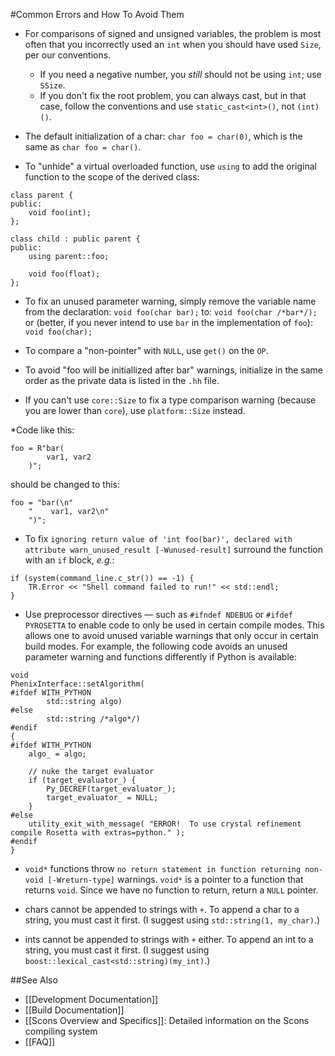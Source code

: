 #Common Errors and How To Avoid Them

* For comparisons of signed and unsigned variables, the problem is most often that you incorrectly used an `int` when you should have used `Size`, per our conventions.
  * If you need a negative number, you *still* should not be using `int`; use `SSize`.
  * If you don't fix the root problem, you can always cast, but in that case, follow the conventions and use `static_cast<int>()`, not `(int)()`.

* The default initialization of a char:
`char foo = char(0)`, which is the same as `char foo = char()`.

* To "unhide" a virtual overloaded function, use `using` to add the original function to the scope of the derived class:
```
class parent {
public:
    void foo(int);
};

class child : public parent {
public:
    using parent::foo;

    void foo(float);
};
```

* To fix an unused parameter warning, simply remove the variable name from the declaration:
`void foo(char bar);`
to:
`void foo(char /*bar*/);`
or (better, if you never intend to use `bar` in the implementation of `foo`):
`void foo(char);`
* To compare a "non-pointer" with `NULL`, use `get()` on the `OP`.

* To avoid "foo will be initiallized after bar" warnings, initialize in the same order as the private data is listed in the `.hh` file.

* If you can't use `core::Size` to fix a type comparison warning (because you are lower than `core`), use `platform::Size` instead.

*Code like this:
```
foo = R"bar(
        var1, var2
    )";
```
should be changed to this:
```
foo = "bar(\n"
    "    var1, var2\n"
    ")";
```

* To fix ```ignoring return value of 'int foo(bar)', declared with attribute warn_unused_result [-Wunused-result]``` surround the function with an `if` block, *e.g.*:
```
if (system(command_line.c_str()) == -1) {
    TR.Error << "Shell command failed to run!" << std::endl;
}
```

* Use preprocessor directives &mdash; such as `#ifndef NDEBUG` or `#ifdef PYROSETTA` to enable code to only be used in certain compile modes. This allows one to avoid unused variable warnings that only occur in certain build modes. For example, the following code avoids an unused parameter warning and functions differently if Python is available:
```
void
PhenixInterface::setAlgorithm(
#ifdef WITH_PYTHON
        std::string algo)
#else
        std::string /*algo*/)
#endif
{
#ifdef WITH_PYTHON
    algo_ = algo;

    // nuke the target evaluator
    if (target_evaluator_) {
        Py_DECREF(target_evaluator_);
        target_evaluator_ = NULL;
    }
#else
    utility_exit_with_message( "ERROR!  To use crystal refinement compile Rosetta with extras=python." );
#endif
}
```

* `void*` functions throw `no return statement in function returning non-void [-Wreturn-type]` warnings.
 `void*` is a pointer to a function that returns `void`.  Since we have no function to return, return a `NULL` pointer.

* chars cannot be appended to strings with `+`.  To append a char to a string, you must cast it first.  (I suggest using `std::string(1, my_char)`.)

* ints cannot be appended to strings with `+` either.  To append an int to a string, you must cast it first.  (I suggest using `boost::lexical_cast<std::string)(my_int)`.)


##See Also

* [[Development Documentation]]
* [[Build Documentation]]
* [[Scons Overview and Specifics]]: Detailed information on the Scons compiling system
* [[FAQ]]